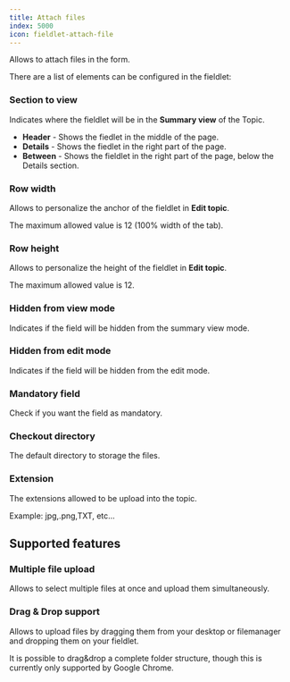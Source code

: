 ```yaml
---
title: Attach files
index: 5000
icon: fieldlet-attach-file
---
```


Allows to attach files in the form.

There are a list of elements can be configured in the fieldlet:

### Section to view

Indicates where the fieldlet will be in the **Summary view** of the Topic.

- **Header** - Shows the fiedlet in the middle of the page.
- **Details** - Shows the fiedlet in the right part of the page.
- **Between** - Shows the fieldlet in the right part of the page, below the Details section.

### Row width

Allows to personalize the anchor of the fieldlet in **Edit topic**.

The maximum allowed value is 12 (100% width of the tab).

### Row height

Allows to personalize the height of the fieldlet in **Edit topic**.

The maximum allowed value is 12.

### Hidden from view mode

Indicates if the field will be hidden from the summary view mode.

### Hidden from edit mode

Indicates if the field will be hidden from the edit mode.

### Mandatory field

Check if you want the field as mandatory.

### Checkout directory

The default directory to storage the files.

### Extension

The extensions allowed to be upload into the topic.

Example: jpg,.png,TXT, etc...

## Supported features

### Multiple file upload

Allows to select multiple files at once and upload them simultaneously.

### Drag & Drop support

Allows to upload files by dragging them from your desktop or filemanager and dropping them on your fieldlet.

It is possible to drag&drop a complete folder structure, though this is currently only supported by Google Chrome.

